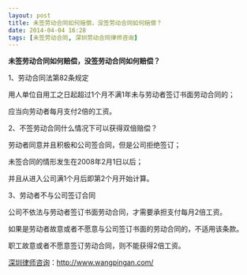 ```yaml
---
layout: post
title: 未签劳动合同如何赔偿，没签劳动合同如何赔偿？
date: 2014-04-04 16:28
tags: [未签劳动合同, 深圳劳动合同律师咨询]
---
```

<strong>未签劳动合同如何赔偿，没签劳动合同如何赔偿？</strong>

1、劳动合同法第82条规定

用人单位自用工之日起超过1个月不满1年未与劳动者签订书面劳动合同的；

应当向劳动者每月支付2倍的工资。

2、不签劳动合同什么情况下可以获得双倍赔偿？

劳动者同意并且积极和公司签合同，但是公司拒绝签订；

未签合同的情形发生在2008年2月1日以后；

并且从进入公司满1个月后即第2个月开始计算。

3、劳动者不与公司签订合同

公司不依法与劳动者签订书面劳动合同，才需要承担支付每月2倍工资。

如果是劳动者故意或者不愿意与公司签订书面的劳动合同的，不适用该条款。

职工故意或者不愿意签订劳动合同，则不能获得2倍工资。

<a href="http://www.wangpingan.com/">深圳律师咨询</a>：<a href="http://www.wangpingan.com/">http://www.wangpingan.com/</a>

